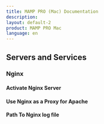 ```yaml
---
title: MAMP PRO (Mac) Documentation
description: 
layout: default-2
product: MAMP PRO Mac
language: en
---
```


## Servers and Services

### Nginx

#### Activate Nginx Server

#### Use Nginx as a Proxy for Apache

#### Path To Nginx log file
